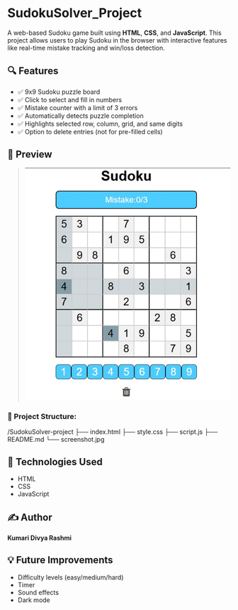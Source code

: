 # SudokuSolver_Project

A web-based Sudoku game built using **HTML**, **CSS**, and **JavaScript**. This project allows users to play Sudoku in the browser with interactive features like real-time mistake tracking and win/loss detection.


## 🔍 Features

- ✅ 9x9 Sudoku puzzle board
- ✅ Click to select and fill in numbers
- ✅ Mistake counter with a limit of 3 errors
- ✅ Automatically detects puzzle completion
- ✅ Highlights selected row, column, grid, and same digits
- ✅ Option to delete entries (not for pre-filled    cells)


## 📸 Preview
 
> ![screenshot](preview.jpg)


### 📂 Project Structure:

/SudokuSolver-project
├── index.html
├── style.css
├── script.js
├── README.md
└── screenshot.jpg 

## 🧠 Technologies Used

- HTML
- CSS
- JavaScript 

## ✍️ Author

**Kumari Divya Rashmi**

## 💡 Future Improvements

- Difficulty levels (easy/medium/hard)
- Timer
- Sound effects
- Dark mode